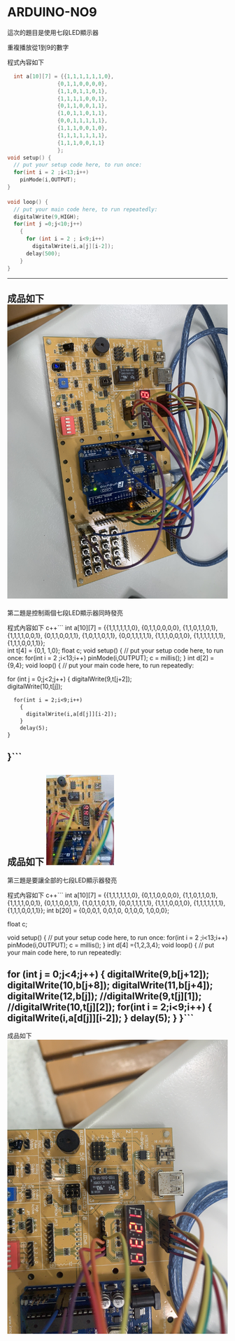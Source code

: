 # ARDUINO-NO9
這次的題目是使用七段LED顯示器<p>
重複播放從1到9的數字<p>
程式內容如下<p>
```C++
  int a[10][7] = {{1,1,1,1,1,1,0},
                {0,1,1,0,0,0,0},
                {1,1,0,1,1,0,1},
                {1,1,1,1,0,0,1},
                {0,1,1,0,0,1,1},
                {1,0,1,1,0,1,1},
                {0,0,1,1,1,1,1},
                {1,1,1,0,0,1,0},
                {1,1,1,1,1,1,1},
                {1,1,1,0,0,1,1}
                };
void setup() {
  // put your setup code here, to run once:
  for(int i = 2 ;i<13;i++)
    pinMode(i,OUTPUT);
}

void loop() {
  // put your main code here, to run repeatedly:
  digitalWrite(9,HIGH);
  for(int j =0;j<10;j++)
    { 
      for (int i = 2 ; i<9;i++)
        digitalWrite(i,a[j][i-2]);
      delay(500);
    }
}
```
----------------------
成品如下
![image](https://github.com/qasx920624/ARDUINO-NO9/blob/main/627E1CB5-1A03-4A92-8330-493A94DB3110.jpeg)
-----------------------
第二題是控制兩個七段LED顯示器同時發亮<p>
程式內容如下
c++```
 int a[10][7] = {{1,1,1,1,1,1,0},
                {0,1,1,0,0,0,0},
                {1,1,0,1,1,0,1},
                {1,1,1,1,0,0,1},
                {0,1,1,0,0,1,1},
                {1,0,1,1,0,1,1},
                {0,0,1,1,1,1,1},
                {1,1,1,0,0,1,0},
                {1,1,1,1,1,1,1},
                {1,1,1,0,0,1,1}};              
int t[4] = {0,1,
            1,0};
float c;
void setup() {
  // put your setup code here, to run once:
  for(int i = 2 ;i<13;i++)
    pinMode(i,OUTPUT);
    c = millis();
}
int d[2] ={9,4};
void loop() {
  // put your main code here, to run repeatedly:

  for (int j = 0;j<2;j++)
    {
      digitalWrite(9,t[j+2]);   
      digitalWrite(10,t[j]);
      
      
      for(int i = 2;i<9;i++)
        {
          digitalWrite(i,a[d[j]][i-2]);
        }
        delay(5);
    }
}```
--------------
成品如下
![image](https://github.com/qasx920624/ARDUINO-NO9/blob/main/156112143_265898575015081_7421873842532701171_n.jpg)
--------------
第三題是要讓全部的七段LED顯示器發亮<p>
程式內容如下
c++```
int a[10][7] = {{1,1,1,1,1,1,0},
                {0,1,1,0,0,0,0},
                {1,1,0,1,1,0,1},
                {1,1,1,1,0,0,1},
                {0,1,1,0,0,1,1},
                {1,0,1,1,0,1,1},
                {0,0,1,1,1,1,1},
                {1,1,1,0,0,1,0},
                {1,1,1,1,1,1,1},
                {1,1,1,0,0,1,1}};
int b[20] = {0,0,0,1,
             0,0,1,0,
             0,1,0,0,
             1,0,0,0};

float c;

void setup() {
  // put your setup code here, to run once:
  for(int i = 2 ;i<13;i++)
    pinMode(i,OUTPUT);
    c = millis();
}
int d[4] ={1,2,3,4};
void loop() {
  // put your main code here, to run repeatedly:

  for (int j = 0;j<4;j++)
    {
      digitalWrite(9,b[j+12]);   
      digitalWrite(10,b[j+8]);
      digitalWrite(11,b[j+4]);
      digitalWrite(12,b[j]);
      //digitalWrite(9,t[j][1]);
      //digitalWrite(10,t[j][2]);
      for(int i = 2;i<9;i++)
        {
          digitalWrite(i,a[d[j]][i-2]);
        }
        delay(5);
    }
  }```
  --------
  成品如下
  ![image](https://github.com/qasx920624/ARDUINO-NO9/blob/main/522843E5-DFC5-49C8-A8D5-F9A0256902AA.jpeg)

